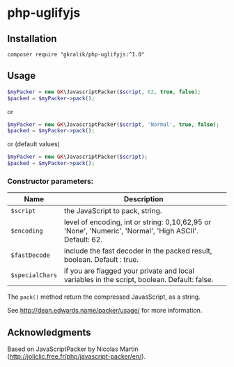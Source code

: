 # php-uglifyjs

## Installation

```
composer require "gkralik/php-uglifyjs:^1.0"
```

## Usage

```php
$myPacker = new GK\JavascriptPacker($script, 62, true, false);
$packed = $myPacker->pack();
```

or

```php
$myPacker = new GK\JavascriptPacker($script, 'Normal', true, false);
$packed = $myPacker->pack();
```

or (default values)

```php
$myPacker = new GK\JavascriptPacker($script);
$packed = $myPacker->pack();
```

### Constructor parameters:
Name|Description
----|------------
`$script` | the JavaScript to pack, string.
`$encoding` | level of encoding, int or string: 0,10,62,95 or 'None', 'Numeric', 'Normal', 'High ASCII'. Default: 62.
`$fastDecode` | include the fast decoder in the packed result, boolean. Default : true.
`$specialChars` | if you are flagged your private and local variables in the script, boolean. Default: false.

The `pack()` method return the compressed JavasScript, as a string.

See http://dean.edwards.name/packer/usage/ for more information.

## Acknowledgments

Based on JavaScriptPacker by Nicolas Martin (http://joliclic.free.fr/php/javascript-packer/en/).
